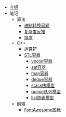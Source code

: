 - [介绍](README.md)
- 笔记
    - 算法
        - [进制转换问题](笔记/算法/进制转换.md)
        - [复杂度反推](笔记/算法/复杂度反推.md)
        - [排序](笔记/算法/Sort.md)
    - C++
        - [运算符](笔记/C++/常用运算符.md)
        - [STL容器](笔记/C++/STL容器/)
            - [vector容器](笔记/C++/STL容器/vector容器.md)
            - [set容器](笔记/C++/STL容器/set容器.md)
            - [map容器](笔记/C++/STL容器/map容器.md)
            - [deque容器](笔记/C++/STL容器/deque双端数组.md)
            - [stack栈模型](笔记/C++/STL容器/stack栈模型.md)
            - [queue队列模型](笔记/C++/STL容器/queue队列模型.md)
            - [list链表模型](笔记/C++/STL容器/list链表模型.md)
    - 前端
        - [FontAwesome图标](笔记/前端/FontAwesome图标.md)
